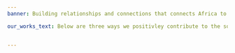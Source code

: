```yaml
---
banner: Building relationships and connections that connects Africa to the world at large through entrepreneurship.

our_works_text: Below are three ways we positivley contribute to the society.


---
```

